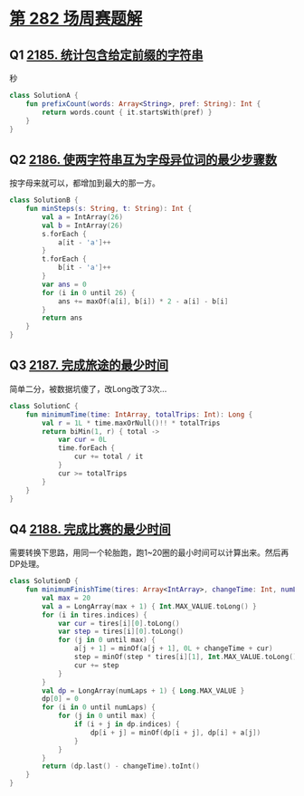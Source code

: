 # [第 282 场周赛题解](https://leetcode-cn.com/contest/weekly-contest-282/)

## Q1 [2185. 统计包含给定前缀的字符串](https://leetcode-cn.com/problems/counting-words-with-a-given-prefix/)

秒

```kotlin
class SolutionA {
    fun prefixCount(words: Array<String>, pref: String): Int {
        return words.count { it.startsWith(pref) }
    }
}
```

## Q2 [2186. 使两字符串互为字母异位词的最少步骤数](https://leetcode-cn.com/problems/minimum-number-of-steps-to-make-two-strings-anagram-ii/)

按字母来就可以，都增加到最大的那一方。

```kotlin
class SolutionB {
    fun minSteps(s: String, t: String): Int {
        val a = IntArray(26)
        val b = IntArray(26)
        s.forEach {
            a[it - 'a']++
        }
        t.forEach {
            b[it - 'a']++
        }
        var ans = 0
        for (i in 0 until 26) {
            ans += maxOf(a[i], b[i]) * 2 - a[i] - b[i]
        }
        return ans
    }
}
```

## Q3 [2187. 完成旅途的最少时间](https://leetcode-cn.com/problems/minimum-time-to-complete-trips/)

简单二分，被数据坑傻了，改Long改了3次...

```Kotlin
class SolutionC {
    fun minimumTime(time: IntArray, totalTrips: Int): Long {
        val r = 1L * time.maxOrNull()!! * totalTrips
        return biMin(1, r) { total ->
            var cur = 0L
            time.forEach {
                cur += total / it
            }
            cur >= totalTrips
        }
    }
}
```

## Q4 [2188. 完成比赛的最少时间](https://leetcode-cn.com/problems/minimum-time-to-finish-the-race/)

需要转换下思路，用同一个轮胎跑，跑1~20圈的最小时间可以计算出来。然后再DP处理。

```kotlin
class SolutionD {
    fun minimumFinishTime(tires: Array<IntArray>, changeTime: Int, numLaps: Int): Int {
        val max = 20
        val a = LongArray(max + 1) { Int.MAX_VALUE.toLong() }
        for (i in tires.indices) {
            var cur = tires[i][0].toLong()
            var step = tires[i][0].toLong()
            for (j in 0 until max) {
                a[j + 1] = minOf(a[j + 1], 0L + changeTime + cur)
                step = minOf(step * tires[i][1], Int.MAX_VALUE.toLong())
                cur += step
            }
        }
        val dp = LongArray(numLaps + 1) { Long.MAX_VALUE }
        dp[0] = 0
        for (i in 0 until numLaps) {
            for (j in 0 until max) {
                if (i + j in dp.indices) {
                    dp[i + j] = minOf(dp[i + j], dp[i] + a[j])
                }
            }
        }
        return (dp.last() - changeTime).toInt()
    }
}
```